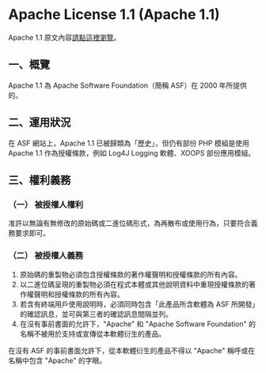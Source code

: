 # Apache License 1.1 (Apache 1.1)

Apache 1.1 原文內容[請點這裡瀏覽](https://www.opensource.org/licenses/apachepl-1.1.php)。

## 一、概覽

Apache 1.1 為 Apache Software Foundation（簡稱 ASF）在 2000 年所提供的。

## 二、運用狀況

在 ASF 網站上，Apache 1.1 已被歸類為「歷史」，但仍有部份 PHP 模組是使用 Apache 1.1 作為授權條款，例如 Log4J Logging 軟體、XOOPS 部份應用模組。

## 三、權利義務

### （一） 被授權人權利

准許以無論有無修改的原始碼或二進位碼形式，為再散布或使用行為，只要符合義務要求即可。

### （二） 被授權人義務

1. 原始碼的重製物必須包含授權條款的著作權聲明和授權條款的所有內容。
2. 以二進位碼呈現的重製物必須在程式本體或其他說明資料中重現授權條款的著作權聲明和授權條款的所有內容。
3. 若含有終端用戶使用說明時，必須同時包含「此產品所含軟體為 ASF 所開發」的確認訊息，並可與第三者的確認訊息間隔並列。
4. 在沒有事前書面的允許下，"Apache" 和 "Apache Software Foundation" 的名稱不被用於支持或宣傳從本軟體衍生的產品。

在沒有 ASF 的事前書面允許下，從本軟體衍生的產品不得以 "Apache" 稱呼或在名稱中包含 "Apache" 的字眼。



